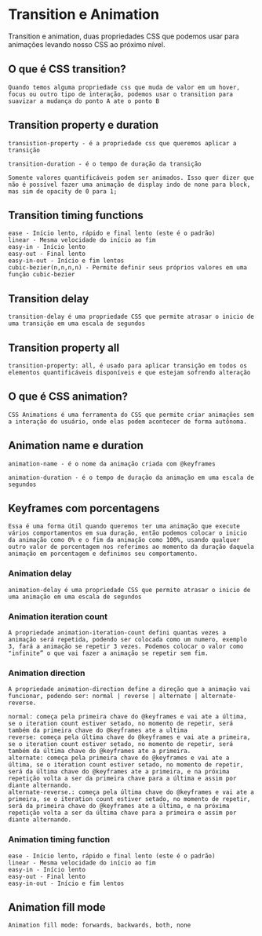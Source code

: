 # Transition e Animation
Transition e animation, duas propriedades CSS que podemos usar para animações levando nosso CSS ao próximo nível.


## O que é CSS transition?
```
Quando temos alguma propriedade css que muda de valor em um hover, focus ou outro tipo de interação, podemos usar o transition para suavizar a mudança do ponto A ate o ponto B

```
## Transition property e duration
```
transistion-property - é a propriedade css que queremos aplicar a transição

transition-duration - é o tempo de duração da transição

Somente valores quantificáveis podem ser animados. Isso quer dizer que não é possível fazer uma animação de display indo de none para block, mas sim de opacity de 0 para 1;

```

## Transition timing functions
```
ease - Início lento, rápido e final lento (este é o padrão)
linear - Mesma velocidade do início ao fim
easy-in - Início lento
easy-out - Final lento
easy-in-out - Início e fim lentos
cubic-bezier(n,n,n,n) - Permite definir seus próprios valores em uma função cubic-bezier

```
## Transition delay
```
transition-delay é uma propriedade CSS que permite atrasar o inicio de uma transição em uma escala de segundos

```
## Transition property all
```
transition-property: all, é usado para aplicar transição em todos os elementos quantificáveis disponíveis e que estejam sofrendo alteração

```

## O que é CSS animation?
```
CSS Animations é uma ferramenta do CSS que permite criar animações sem a interação do usuário, onde elas podem acontecer de forma autônoma.

```
## Animation name e duration
```
animation-name - é o nome da animação criada com @keyframes

animation-duration - é o tempo de duração da animação em uma escala de segundos

```
## Keyframes com porcentagens
```
Essa é uma forma útil quando queremos ter uma animação que execute vários comportamentos em sua duração, então podemos colocar o inicio da animação como 0% e o fim da animação como 100%, usando qualquer outro valor de porcentagem nos referimos ao momento da duração daquela animação em porcentagem e definimos seu comportamento.

```
### Animation delay
```
animation-delay é uma propriedade CSS que permite atrasar o inicio de uma animação em uma escala de segundos

```
### Animation iteration count
```
A propriedade animation-iteration-count defini quantas vezes a animação será repetida, podendo ser colocada como um numero, exemplo 3, fará a animação se repetir 3 vezes. Podemos colocar o valor como "infinite” o que vai fazer a animação se repetir sem fim.

```

### Animation direction
```
A propriedade animation-direction define a direção que a animação vai funcionar, podendo ser: normal | reverse | alternate | alternate-reverse.

normal: começa pela primeira chave do @keyframes e vai ate a última, se o iteration count estiver setado, no momento de repetir, será também da primeira chave do @keyframes ate a ultima
reverse: começa pela última chave do @keyframes e vai ate a primeira, se o iteration count estiver setado, no momento de repetir, será também da última chave do @keyframes ate a primeira.
alternate: começa pela primeira chave do @keyframes e vai ate a última, se o iteration count estiver setado, no momento de repetir, será da última chave do @keyframes ate a primeira, e na próxima repetição volta a ser da primeira chave para a última e assim por diante alternando.
alternate-reverse.: começa pela última chave do @keyframes e vai ate a primeira, se o iteration count estiver setado, no momento de repetir, será da primeira chave do @keyframes ate a última, e na próxima repetição volta a ser da última chave para a primeira e assim por diante alternando.

```

### Animation timing function
```
ease - Início lento, rápido e final lento (este é o padrão)
linear - Mesma velocidade do início ao fim
easy-in - Início lento
easy-out - Final lento
easy-in-out - Início e fim lentos

```
## Animation fill mode
```
Animation fill mode: forwards, backwards, both, none
```